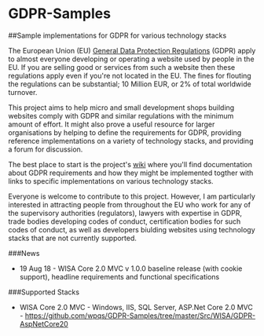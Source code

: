 # GDPR-Samples
##Sample implementations for GDPR for various technology stacks

The European Union (EU) [General Data Protection Regulations](https://gdpr-info.eu) (GDPR) apply to almost everyone developing or operating a website used by people in the EU. If you
are selling good or services from such a website then these regulations apply even if you're not located in the EU. The fines for flouting the regulations can be 
substantial; 10 Million EUR, or 2% of total worldwide turnover.

This project aims to help micro and small development shops building websites comply with GDPR and similar regulations with the minimum amount of effort. It might also prove a useful resource for 
larger organisations by helping to define the requirements for GDPR, providing reference implementations on a variety of technology stacks, and providing a forum for 
discussion. 

The best place to start is the project's [wiki](https://github.com/wpqs/GDPR-Samples/wiki) where you'll find documentation about GDPR requirements and how they might be implemented 
togther with links to specific implementations on various technology stacks.

Everyone is welcome to contribute to this project. However, I am particularly interested in attracting people from throughout the EU who work for any of the supervisory 
authorities (regulators), lawyers with expertise in GDPR, trade bodies developing codes of conduct, certification bodies for such codes of conduct, as well as developers 
biulding websites using technology stacks that are not currently supported.


###News

* 19 Aug 18 - WISA Core 2.0 MVC v 1.0.0 baseline release (with cookie support), headline requirements and functional specifications

###Supported Stacks

* WISA Core 2.0 MVC - Windows, IIS, SQL Server, ASP.Net Core 2.0 MVC - https://github.com/wpqs/GDPR-Samples/tree/master/Src/WISA/GDPR-AspNetCore20


